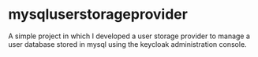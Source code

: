 # mysqluserstorageprovider
A simple project in which I developed a user storage provider to manage a user database stored in mysql using the keycloak administration console.
